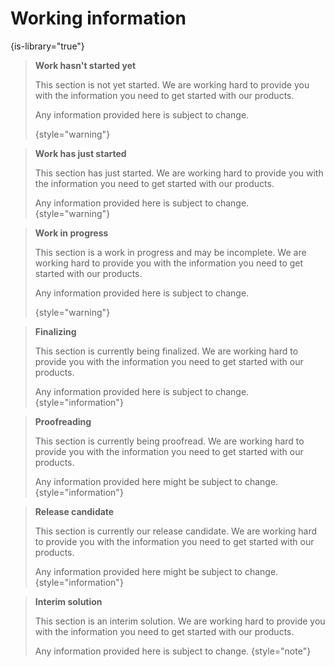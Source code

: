 # Working information
{is-library="true"}


<snippet id="snippet-work-hasnt-started">

> **Work hasn't started yet**
>
> This section is not yet started. We are working hard to provide you with the information you need to get started with our products.
>
> Any information provided here is subject to change.
>
> {style="warning"}

</snippet>

<snippet id="snippet-work-just-started">

> **Work has just started**
>   
> This section has just started. We are working hard to provide you with the information you need to get started with our products.
> 
> Any information provided here is subject to change.
> {style="warning"}

</snippet>

<snippet id="snippet-work-in-progress">

> **Work in progress**
>
> This section is a work in progress and may be incomplete. We are working hard to provide you with the information you need to get started with our products.
>
> Any information provided here is subject to change.
>
> {style="warning"}

</snippet>

<snippet id="snippet-finalizing">

> **Finalizing**
> 
> This section is currently being finalized. We are working hard to provide you with the information you need to get started with our products.
> 
> Any information provided here is subject to change.
> {style="information"}

</snippet>

<snippet id="snippet-proofreading">

> **Proofreading**
>
> This section is currently being proofread. We are working hard to provide you with the information you need to get started with our products.
>
> Any information provided here might be subject to change.
> {style="information"}

</snippet>

<snippet id="snippet-rc">

> **Release candidate**
>
> This section is currently our release candidate. We are working hard to provide you with the information you need to get started with our products.
>
> Any information provided here might be subject to change.
> {style="information"}

</snippet>

<snippet id="snippet-interim-solution">

> **Interim solution**
> 
> This section is an interim solution. We are working hard to provide you with the information you need to get started with our products.
>
> Any information provided here is subject to change.
> {style="note"}

</snippet>